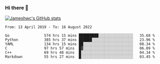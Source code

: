 ### Hi there 👋

[![Jameshwc's GitHub stats](https://github-readme-stats.vercel.app/api?username=jameshwc)](https://github.com/anuraghazra/github-readme-stats)

<!--START_SECTION:waka-->

```text
From: 13 April 2019 - To: 16 August 2022

Go                574 hrs 15 mins █████████░░░░░░░░░░░░░░░░   35.68 %
Python            385 hrs 37 mins ██████░░░░░░░░░░░░░░░░░░░   23.96 %
YAML              134 hrs 15 mins ██░░░░░░░░░░░░░░░░░░░░░░░   08.34 %
C                 97 hrs 57 mins  █▓░░░░░░░░░░░░░░░░░░░░░░░   06.09 %
C++               69 hrs 48 mins  █░░░░░░░░░░░░░░░░░░░░░░░░   04.34 %
Markdown          55 hrs 27 mins  █░░░░░░░░░░░░░░░░░░░░░░░░   03.45 %
```

<!--END_SECTION:waka-->